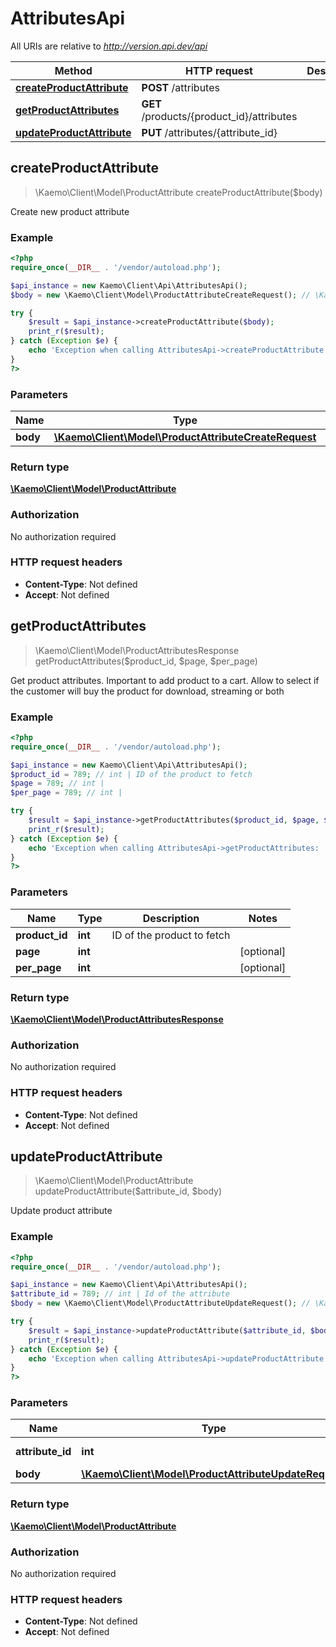 # AttributesApi

All URIs are relative to *http://version.api.dev/api*

Method | HTTP request | Description
------------- | ------------- | -------------
[**createProductAttribute**](#createProductAttribute) | **POST** /attributes | 
[**getProductAttributes**](#getProductAttributes) | **GET** /products/{product_id}/attributes | 
[**updateProductAttribute**](#updateProductAttribute) | **PUT** /attributes/{attribute_id} | 


## **createProductAttribute**
> \Kaemo\Client\Model\ProductAttribute createProductAttribute($body)



Create new product attribute

### Example
```php
<?php
require_once(__DIR__ . '/vendor/autoload.php');

$api_instance = new Kaemo\Client\Api\AttributesApi();
$body = new \Kaemo\Client\Model\ProductAttributeCreateRequest(); // \Kaemo\Client\Model\ProductAttributeCreateRequest | 

try {
    $result = $api_instance->createProductAttribute($body);
    print_r($result);
} catch (Exception $e) {
    echo 'Exception when calling AttributesApi->createProductAttribute: ', $e->getMessage(), PHP_EOL;
}
?>
```

### Parameters

Name | Type | Description  | Notes
------------- | ------------- | ------------- | -------------
 **body** | [**\Kaemo\Client\Model\ProductAttributeCreateRequest**](#\Kaemo\Client\Model\ProductAttributeCreateRequest)|  |

### Return type

[**\Kaemo\Client\Model\ProductAttribute**](#ProductAttribute)

### Authorization

No authorization required

### HTTP request headers

 - **Content-Type**: Not defined
 - **Accept**: Not defined

## **getProductAttributes**
> \Kaemo\Client\Model\ProductAttributesResponse getProductAttributes($product_id, $page, $per_page)



Get product attributes. Important to add product to a cart. Allow to select if the customer will buy the product for download, streaming or both

### Example
```php
<?php
require_once(__DIR__ . '/vendor/autoload.php');

$api_instance = new Kaemo\Client\Api\AttributesApi();
$product_id = 789; // int | ID of the product to fetch
$page = 789; // int | 
$per_page = 789; // int | 

try {
    $result = $api_instance->getProductAttributes($product_id, $page, $per_page);
    print_r($result);
} catch (Exception $e) {
    echo 'Exception when calling AttributesApi->getProductAttributes: ', $e->getMessage(), PHP_EOL;
}
?>
```

### Parameters

Name | Type | Description  | Notes
------------- | ------------- | ------------- | -------------
 **product_id** | **int**| ID of the product to fetch |
 **page** | **int**|  | [optional]
 **per_page** | **int**|  | [optional]

### Return type

[**\Kaemo\Client\Model\ProductAttributesResponse**](#ProductAttributesResponse)

### Authorization

No authorization required

### HTTP request headers

 - **Content-Type**: Not defined
 - **Accept**: Not defined

## **updateProductAttribute**
> \Kaemo\Client\Model\ProductAttribute updateProductAttribute($attribute_id, $body)



Update product attribute

### Example
```php
<?php
require_once(__DIR__ . '/vendor/autoload.php');

$api_instance = new Kaemo\Client\Api\AttributesApi();
$attribute_id = 789; // int | Id of the attribute
$body = new \Kaemo\Client\Model\ProductAttributeUpdateRequest(); // \Kaemo\Client\Model\ProductAttributeUpdateRequest | 

try {
    $result = $api_instance->updateProductAttribute($attribute_id, $body);
    print_r($result);
} catch (Exception $e) {
    echo 'Exception when calling AttributesApi->updateProductAttribute: ', $e->getMessage(), PHP_EOL;
}
?>
```

### Parameters

Name | Type | Description  | Notes
------------- | ------------- | ------------- | -------------
 **attribute_id** | **int**| Id of the attribute |
 **body** | [**\Kaemo\Client\Model\ProductAttributeUpdateRequest**](#\Kaemo\Client\Model\ProductAttributeUpdateRequest)|  |

### Return type

[**\Kaemo\Client\Model\ProductAttribute**](#ProductAttribute)

### Authorization

No authorization required

### HTTP request headers

 - **Content-Type**: Not defined
 - **Accept**: Not defined

